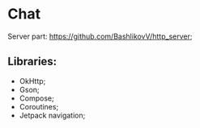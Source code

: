 # Chat
Server part: https://github.com/BashlikovV/http_server;
## Libraries:
- OkHttp;
- Gson;
- Compose;
- Coroutines;
- Jetpack navigation;
